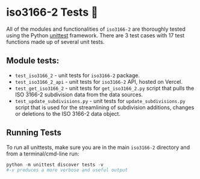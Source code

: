 # iso3166-2 Tests 🧪 <a name="TOP"></a>

All of the modules and functionalities of `iso3166-2` are thoroughly tested using the Python [unittest][unittest] framework. There are 3 test cases with 17 test functions made up of several unit tests.
## Module tests:

* `test_iso3166_2` - unit tests for `iso3166-2` package.
* `test_iso3166_2_api` - unit tests for `iso3166-2` API, hosted on Vercel.
* `test_get_iso3166_2` - unit tests for `get_iso3166_2.py` script that pulls the ISO 3166-2 subdivision data from the data sources.
* `test_update_subdivisions.py` - unit tests for `update_subdivisions.py` script that is used for the streamlining of subdivision additions, changes or deletions to the ISO 3166-2 data object.

## Running Tests

To run all unittests, make sure you are in the main `iso3166-2` directory and from a terminal/cmd-line run:
```python
python -m unittest discover tests -v
#-v produces a more verbose and useful output
```

[unittest]: https://docs.python.org/3/library/unittest.html